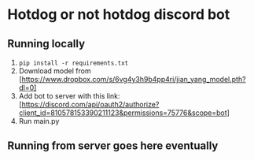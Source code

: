 # Hotdog or not hotdog discord bot

## Running locally
1. ```pip install -r requirements.txt```
2. Download model from [https://www.dropbox.com/s/6vg4y3h9b4pp4ri/jian_yang_model.pth?dl=0]
3. Add bot to server with this link: [https://discord.com/api/oauth2/authorize?client_id=810578153390211123&permissions=75776&scope=bot]
4. Run main.py

## Running from server goes here eventually